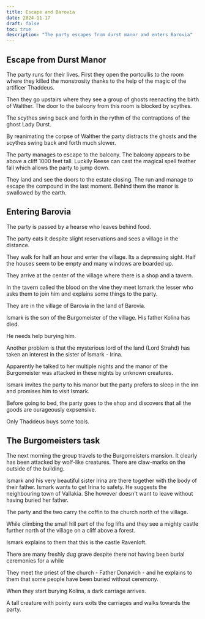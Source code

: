 ```yaml
---
title: Escape and Barovia
date: 2024-11-17
draft: false
toc: true
description: "The party escapes from durst manor and enters Barovia"
---
```


## Escape from Durst Manor

The party runs for their lives. First they open the portcullis to the room where they killed the monstrosity thanks to the help of the magic of the artificer Thaddeus.

Then they go upstairs where they see a group of ghosts reenacting the birth of Walther. The door to the balcony from this room is blocked by scythes.

The scythes swing back and forth in the rythm of the contraptions of the ghost Lady Durst.

By reanimating the corpse of Walther the party distracts the ghosts and the scythes swing back and forth much slower.

The party manages to escape to the balcony. The balcony appears to be above a cliff 1000 feet tall. Luckily Reese can cast the magical spell feather fall which allows the party to jump down.

They land and see the doors to the estate closing. The run and manage to escape the compound in the last moment. Behind them the manor is swallowed by the earth.

## Entering Barovia

The party is passed by a hearse who leaves behind food.

The party eats it despite slight reservations and sees a village in the distance.

They walk for half an hour and enter the village. Its a depressing sight. Half the houses seem to be empty and many windows are boarded up.

They arrive at the center of the village where there is a shop and a tavern.

In the tavern called the blood on the vine they meet Ismark the lesser who asks them to join him and explains some things to the party.

They are in the village of Barovia in the land of Barovia.

Ismark is the son of the Burgomeister of the village. His father Kolina has died.

He needs help burying him.

Another problem is that the mysterious lord of the land (Lord Strahd) has taken an interest in the sister of Ismark - Irina.

Apparently he talked to her multiple nights and the manor of the Burgomeister was attacked in these nights by unknown creatures.

Ismark invites the party to his manor but the party prefers to sleep in the inn and promises him to visit Ismark.

Before going to bed, the party goes to the shop and discovers that all the goods are ourageously expsensive.

Only Thaddeus buys some tools.

## The Burgomeisters task

The next morning the group travels to the Burgomeisters mansion. It clearly has been attacked by wolf-like creatures. There are claw-marks on the outside of the building.

Ismark and his very beautiful sister Irina are there together with the body of their father. Ismark wants to get Irina to safety. He suggests the neighbouring town of Vallakia. She however doesn't want to leave without having buried her father.

The party and the two carry the coffin to the church north of the village.

While climbing the small hill part of the fog lifts and they see a mighty castle further north of the village on a cliff above a forest.

Ismark explains to them that this is the castle Ravenloft.

There are many freshly dug grave despite there not having been burial ceremonies for a while

They meet the priest of the church - Father Donavich - and he explains to them that some people have been buried without ceremony.

When they start burying Kolina, a dark carriage arrives.

A tall creature with pointy ears exits the carriages and walks towards the party.




